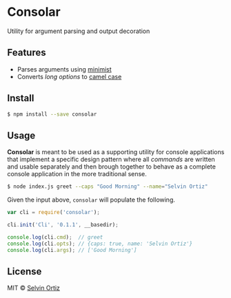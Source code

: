 # Consolar
Utility for argument parsing and output decoration

## Features
- Parses arguments using [minimist](https://github.com/substack/minimist)
- Converts _long options_ to [camel case](https://lodash.com/docs#camelCase)

## Install
```sh
$ npm install --save consolar
```

## Usage
**Consolar** is meant to be used as a supporting utility for console applications that implement a specific design pattern where all _commands_ are written and usable separately and then brough together to behave as a complete console application in the more traditional sense.

```sh
$ node index.js greet --caps "Good Morning" --name="Selvin Ortiz"
```

Given the input above, `consolar` will populate the following.

```js
var cli = require('consolar');

cli.init('Cli', '0.1.1', __basedir);

console.log(cli.cmd);  // greet
console.log(cli.opts); // {caps: true, name: 'Selvin Ortiz'}
console.log(cli.args); // ['Good Morning']
```

## License
MIT &copy; [Selvin Ortiz](http://selv.in "Selvin Ortiz")